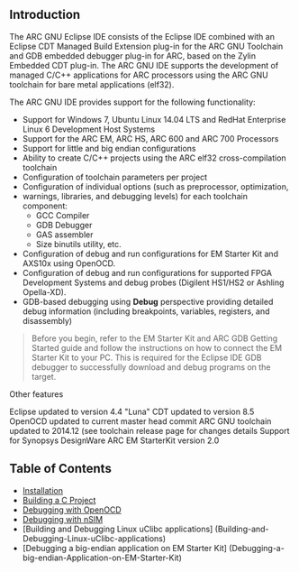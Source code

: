 Introduction
------------

The ARC GNU Eclipse IDE consists of the Eclipse IDE combined with an Eclipse
CDT Managed Build Extension plug-in for the ARC GNU Toolchain and GDB embedded
debugger plug-in for ARC, based on the Zylin Embedded CDT plug-in.  The ARC GNU
IDE supports the development of managed C/C++ applications for ARC processors
using the ARC GNU toolchain for bare metal applications (elf32).

The ARC GNU IDE provides support for the following functionality:

* Support for Windows 7, Ubuntu Linux 14.04 LTS and RedHat Enterprise Linux 6
Development Host Systems
* Support for the ARC EM, ARC HS, ARC 600 and ARC 700 Processors
* Support for little and big endian configurations
* Ability to create C/C++ projects using the ARC elf32 cross-compilation
 toolchain
* Configuration of toolchain parameters per project
* Configuration of individual options (such as preprocessor, optimization,
* warnings, libraries, and debugging levels) for each toolchain component:
	+ GCC Compiler
	+ GDB Debugger
	+ GAS assembler
	+ Size binutils utility, etc.
* Configuration of debug and run configurations for EM Starter Kit and AXS10x
 using OpenOCD.
* Configuration of debug and run configurations for supported FPGA Development
 Systems and debug probes (Digilent HS1/HS2 or Ashling Opella-XD).
* GDB-based debugging using **Debug** perspective providing detailed debug
 information (including breakpoints, variables, registers, and disassembly)

> Before you begin, refer to the EM Starter Kit and ARC GDB Getting Started
> guide and follow the instructions on how to connect the EM Starter Kit to
> your PC. This is required for the Eclipse IDE GDB debugger to successfully
> download and debug programs on the target.

Other features

Eclipse updated to version 4.4 "Luna"
CDT updated to version 8.5
OpenOCD updated to current master head commit
ARC GNU toolchain updated to 2014.12 (see toolchain release page for changes details
Support for Synopsys DesignWare ARC EM StarterKit version 2.0

Table of Contents
-----------------

* [Installation](Installation)
* [Building a C Project](Building-a-C-Project)
* [Debugging with OpenOCD](Debugging-with-OpenOCD)
* [Debugging with nSIM](Debugging-with-nSIM)
* [Building and Debugging Linux uClibc applications]
  (Building-and-Debugging-Linux-uClibc-applications)
* [Debugging a big-endian application on EM Starter Kit]
  (Debugging-a-big-endian-Application-on-EM-Starter-Kit)


